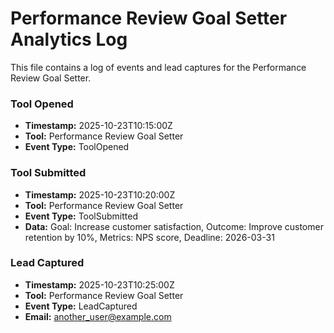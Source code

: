 # Performance Review Goal Setter Analytics Log

This file contains a log of events and lead captures for the Performance Review Goal Setter.

### Tool Opened

- **Timestamp:** 2025-10-23T10:15:00Z
- **Tool:** Performance Review Goal Setter
- **Event Type:** ToolOpened

### Tool Submitted

- **Timestamp:** 2025-10-23T10:20:00Z
- **Tool:** Performance Review Goal Setter
- **Event Type:** ToolSubmitted
- **Data:** Goal: Increase customer satisfaction, Outcome: Improve customer retention by 10%, Metrics: NPS score, Deadline: 2026-03-31

### Lead Captured

- **Timestamp:** 2025-10-23T10:25:00Z
- **Tool:** Performance Review Goal Setter
- **Event Type:** LeadCaptured
- **Email:** another_user@example.com